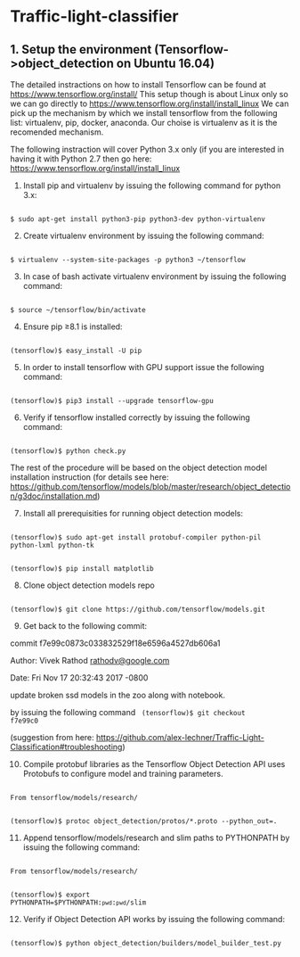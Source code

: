 # Traffic-light-classifier


## 1. Setup the environment (Tensorflow->object_detection on Ubuntu 16.04)

The detailed instractions on how to install Tensorflow can be found at https://www.tensorflow.org/install/
This setup though is about Linux only so we can go directly to https://www.tensorflow.org/install/install_linux
We can pick up the mechanism by which we install tensorflow from the following list: virtualenv, pip, docker, anaconda.
Our choise is virtualenv as it is the recomended mechanism. 

The following instraction will cover Python 3.x only (if you are interested in having it with Python 2.7 then go here: https://www.tensorflow.org/install/install_linux

1) Install pip and virtualenv by issuing the following command for python 3.x:
<code>
$ sudo apt-get install python3-pip python3-dev python-virtualenv
</code>

2) Create virtualenv environment by issuing the following command:
<code>
$ virtualenv --system-site-packages -p python3 ~/tensorflow
</code>

3) In case of bash activate virtualenv environment by issuing the following command:
<code>
$ source ~/tensorflow/bin/activate
</code>

4) Ensure pip ≥8.1 is installed:
<code>
(tensorflow)$ easy_install -U pip
</code>

5) In order to install tensorflow with GPU support issue the following command:
<code>
(tensorflow)$ pip3 install --upgrade tensorflow-gpu
</code>

6) Verify if tensorflow installed correctly by issuing the following command:
<code>
(tensorflow)$ python check.py
</code>

The rest of the procedure will be based on the object detection model installation instruction (for details see here: https://github.com/tensorflow/models/blob/master/research/object_detection/g3doc/installation.md)

7) Install all prerequisities for running object detection models: 
<code>
(tensorflow)$ sudo apt-get install protobuf-compiler python-pil python-lxml python-tk

(tensorflow)$ pip install matplotlib
</code>

8) Clone object detection models repo
<code>
(tensorflow)$ git clone https://github.com/tensorflow/models.git
</code>

9) Get back to the following commit:

commit f7e99c0873c033832529f18e6596a4527db606a1

Author: Vivek Rathod <rathodv@google.com>

Date:   Fri Nov 17 20:32:43 2017 -0800

update broken ssd models in the zoo along with notebook.

by issuing the following command
<code> 
(tensorflow)$ git checkout f7e99c0
</code>

(suggestion from here: https://github.com/alex-lechner/Traffic-Light-Classification#troubleshooting)

10) Compile protobuf libraries as the Tensorflow Object Detection API uses Protobufs to configure model and training 
parameters.
<code>
From tensorflow/models/research/

(tensorflow)$ protoc object_detection/protos/*.proto --python_out=.
</code>

11) Append tensorflow/models/research and slim paths to PYTHONPATH by issuing the following command: 
<code>
From tensorflow/models/research/

(tensorflow)$ export PYTHONPATH=$PYTHONPATH:`pwd`:`pwd`/slim
</code>

12) Verify if Object Detection API works by issuing the following command:
<code>
(tensorflow)$ python object_detection/builders/model_builder_test.py
</code>
